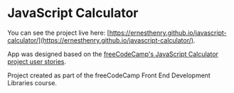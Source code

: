 # JavaScript Calculator

You can see the project live here: [https://ernesthenry.github.io/javascript-calculator/](https://ernesthenry.github.io/javascript-calculator/).

App was designed based on the [freeCodeCamp's JavaScript Calculator project user stories](https://www.freecodecamp.org/learn/front-end-libraries/front-end-libraries-projects/build-a-javascript-calculator).

Project created as part of the freeCodeCamp Front End Development Libraries course.